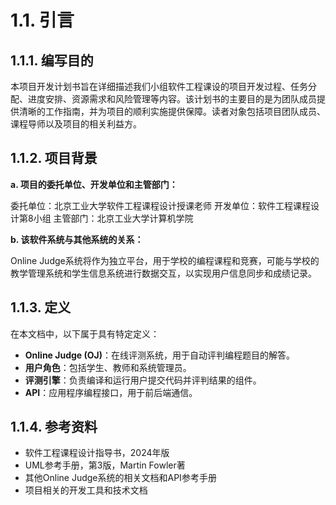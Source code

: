 # 1.1. 引言

## 1.1.1. 编写目的

本项目开发计划书旨在详细描述我们小组软件工程课设的项目开发过程、任务分配、进度安排、资源需求和风险管理等内容。该计划书的主要目的是为团队成员提供清晰的工作指南，并为项目的顺利实施提供保障。读者对象包括项目团队成员、课程导师以及项目的相关利益方。

## 1.1.2. 项目背景

**a. 项目的委托单位、开发单位和主管部门：**

委托单位：北京工业大学软件工程课程设计授课老师
开发单位：软件工程课程设计第8小组
主管部门：北京工业大学计算机学院

**b. 该软件系统与其他系统的关系：**

Online Judge系统将作为独立平台，用于学校的编程课程和竞赛，可能与学校的教学管理系统和学生信息系统进行数据交互，以实现用户信息同步和成绩记录。

## 1.1.3. 定义

在本文档中，以下属于具有特定定义：

+ **Online Judge (OJ)**：在线评测系统，用于自动评判编程题目的解答。
+ **用户角色**：包括学生、教师和系统管理员。
+ **评测引擎**：负责编译和运行用户提交代码并评判结果的组件。
+ **API**：应用程序编程接口，用于前后端通信。

## 1.1.4. 参考资料

+ 软件工程课程设计指导书，2024年版
+ UML参考手册，第3版，Martin Fowler著
+ 其他Online Judge系统的相关文档和API参考手册
+ 项目相关的开发工具和技术文档
